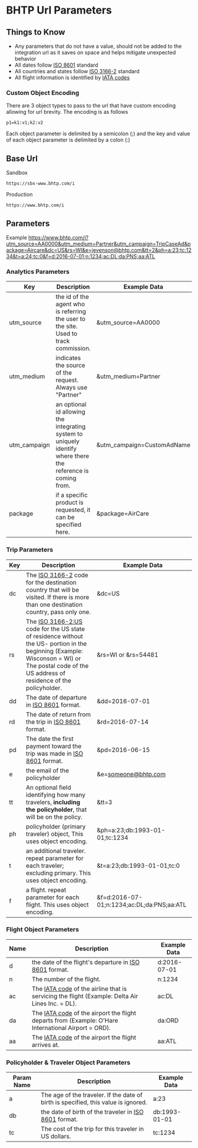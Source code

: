 # BHTP Url Parameters

## Things to Know
- Any parameters that do not have a value, should not be added to the integration url as it saves on space and helps mitigate unexpected behavior
- All dates follow [ISO 8601](https://en.wikipedia.org/wiki/ISO_8601#Dates) standard
- All countries and states follow [ISO 3166-2](https://en.wikipedia.org/wiki/ISO_3166-1_alpha-2) standard
- All flight information is identified by [IATA codes](https://en.wikipedia.org/wiki/International_Air_Transport_Association)

### **Custom Object Encoding**
There are 3 object types to pass to the url that have custom encoding allowing for url brevity. The encoding is as follows

```
p1=k1:v1;k2:v2
```

Each object parameter is delimited by a semicolon (;) and the key and value of each object parameter is delimited by a colon (:)

## Base Url
Sandbox
```
https://sbx-www.bhtp.com/i
```

Production
```
https://www.bhtp.com/i
```

## Parameters

Example
https://www.bhtp.com/i?utm_source=AA0000&utm_medium=Partner&utm_campaign=TripCaseAd&package=Aircare&dc=US&rs=WI&e=jevenson@bhtp.com&tt=2&ph=a:23;tc:1234&t=a:24;tc:0&f=d:2016-07-01;n:1234;ac:DL;da:PNS;aa:ATL

### **Analytics Parameters**
| Key | Description | Example Data |
|---|---|---|
| utm_source | the id of the agent who is referring the user to the site. Used to track commission.  | &utm_source=AA0000 |
| utm_medium | indicates the source of the request. Always use "Partner" | &utm_medium=Partner |
| utm_campaign | an optional id allowing the integrating system to uniquely identify where there the reference is coming from. | &utm_campaign=CustomAdName |
| package | if a specific product is requested, it can be specified here. | &package=AirCare |

### **Trip Parameters**
| Key | Description | Example Data |
|---|---|---|
| dc | The [ISO 3166-2](https://en.wikipedia.org/wiki/ISO_3166-1_alpha-2) code for the destination country that will be visited. If there is more than one destination country, pass only one. | &dc=US |
| rs | The [ISO 3166-2:US](https://en.wikipedia.org/wiki/ISO_3166-2:US) code for the US state of residence without the US- portion in the beginning (Example: Wisconson = WI) or The postal code of the US address of residence of the policyholder. | &rs=WI or &rs=54481 |
| dd | The date of departure in [ISO 8601](https://en.wikipedia.org/wiki/ISO_8601#Dates) format. | &dd=2016-07-01 |
| rd | The date of return from the trip in [ISO 8601](https://en.wikipedia.org/wiki/ISO_8601#Dates) format. | &rd=2016-07-14 |
| pd | The date the first payment toward the trip was made in [ISO 8601](https://en.wikipedia.org/wiki/ISO_8601#Dates) format. | &pd=2016-06-15 |
| e | the email of the policyholder | &e=someone@bhtp.com |
| tt | An optional field identifying how many travelers, **including the policyholder**, that will be on the policy. | &tt=3 |
| ph | policyholder (primary traveler) object, This uses object encoding. | &ph=a:23;db:1993-01-01;tc:1234 |
| t | an additional traveler. repeat parameter for each traveler; excluding primary. This uses object encoding. | &t=a:23;db:1993-01-01;tc:0 |
| f | a flight. repeat parameter for each flight. This uses object encoding. | &f=d:2016-07-01;n:1234;ac:DL;da:PNS;aa:ATL |

### **Flight Object Parameters**
| Name | Description | Example Data |
|---|---|---|
| d | the date of the flight's departure in [ISO 8601](https://en.wikipedia.org/wiki/ISO_8601#Dates) format. | d:2016-07-01 |
| n | The number of the flight. | n:1234
| ac | The [IATA code](http://www.iata.org/about/members/Pages/airline-list.aspx?All=true) of the airline that is servicing the flight (Example: Delta Air Lines Inc. = DL). | ac:DL |
| da | The [IATA code](https://www.world-airport-codes.com/) of the airport the flight departs from (Example: O'Hare International Airport = ORD). | da:ORD |
| aa | The [IATA code](https://www.world-airport-codes.com/) of the airport the flight arrives at. | aa:ATL |

### **Policyholder & Traveler Object Parameters**
| Param Name | Description | Example Data |
|---|---|---|
| a | The age of the traveler. If the date of birth is specified, this value is ignored. | a:23 |
| db | the date of birth of the traveler in [ISO 8601](https://en.wikipedia.org/wiki/ISO_8601#Dates) format. | db:1993-01-01 |
| tc | The cost of the trip for this traveler in US dollars. | tc:1234 |
